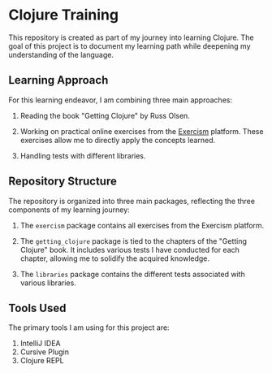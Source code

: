 # Clojure Training

This repository is created as part of my journey into learning Clojure. The goal of this project is to document my learning path while deepening my understanding of the language.

## Learning Approach

For this learning endeavor, I am combining three main approaches:

1. Reading the book "Getting Clojure" by Russ Olsen.

2. Working on practical online exercises from the [Exercism](https://exercism.org/tracks/clojure) platform. These exercises allow me to directly apply the concepts learned.

3. Handling tests with different libraries.

## Repository Structure

The repository is organized into three main packages, reflecting the three components of my learning journey:

1. The `exercism` package contains all exercises from the Exercism platform.

2. The `getting_clojure` package is tied to the chapters of the "Getting Clojure" book. It includes various tests I have conducted for each chapter, allowing me to solidify the acquired knowledge.

3. The `libraries` package contains the different tests associated with various libraries.

## Tools Used

The primary tools I am using for this project are:

1. IntelliJ IDEA
2. Cursive Plugin
3. Clojure REPL
